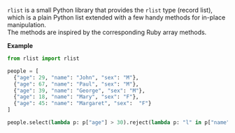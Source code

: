 `rlist` is a small Python library that provides the `rlist` type (record list), which 
is a plain Python list extended with a few handy methods for in-place manipulation.  
The methods are inspired by the corresponding Ruby array methods.

**Example**
```py
from rlist import rlist

people = [
  {"age": 29, "name": "John", "sex": "M"},
  {"age": 67, "name": "Paul", "sex": "M"},
  {"age": 39, "name": "George", "sex": "M"},
  {"age": 18, "name": "Mary", "sex": "F"},
  {"age": 45: "name": "Margaret", "sex":  "F"}
]

people.select(lambda p: p["age"] > 30).reject(lambda p: "l" in p["name"]).map(lambda p: p["sex"])
```
